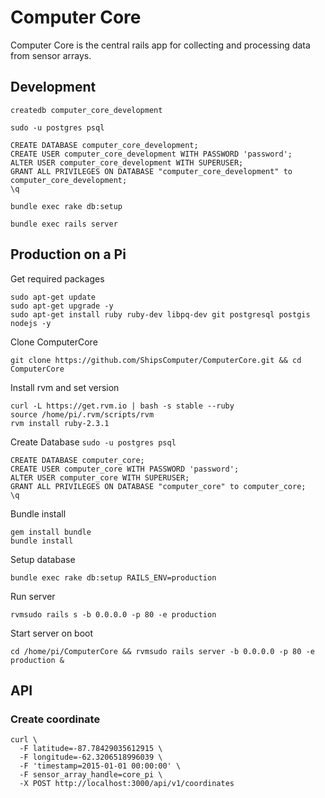 # Computer Core

Computer Core is the central rails app for collecting and processing data from sensor arrays.

## Development

`createdb computer_core_development`

`sudo -u postgres psql`

```
CREATE DATABASE computer_core_development;
CREATE USER computer_core_development WITH PASSWORD 'password';
ALTER USER computer_core_development WITH SUPERUSER;
GRANT ALL PRIVILEGES ON DATABASE "computer_core_development" to computer_core_development;
\q
```

`bundle exec rake db:setup`

`bundle exec rails server`

## Production on a Pi

Get required packages
```
sudo apt-get update
sudo apt-get upgrade -y
sudo apt-get install ruby ruby-dev libpq-dev git postgresql postgis nodejs -y
```

Clone ComputerCore

`git clone https://github.com/ShipsComputer/ComputerCore.git && cd ComputerCore`

Install rvm and set version
```
curl -L https://get.rvm.io | bash -s stable --ruby
source /home/pi/.rvm/scripts/rvm
rvm install ruby-2.3.1
```

Create Database
`sudo -u postgres psql`

```
CREATE DATABASE computer_core;
CREATE USER computer_core WITH PASSWORD 'password';
ALTER USER computer_core WITH SUPERUSER;
GRANT ALL PRIVILEGES ON DATABASE "computer_core" to computer_core;
\q
```

Bundle install
```
gem install bundle
bundle install
```

Setup database

`bundle exec rake db:setup RAILS_ENV=production`

Run server

`rvmsudo rails s -b 0.0.0.0 -p 80 -e production`

Start server on boot

`cd /home/pi/ComputerCore && rvmsudo rails server -b 0.0.0.0 -p 80 -e production &`

## API

### Create coordinate

```
curl \
  -F latitude=-87.78429035612915 \
  -F longitude=-62.3206518996039 \
  -F 'timestamp=2015-01-01 00:00:00' \
  -F sensor_array_handle=core_pi \
  -X POST http://localhost:3000/api/v1/coordinates
```
